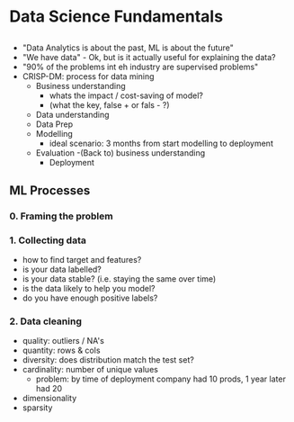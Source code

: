 # Data Science Fundamentals

## 
* "Data Analytics is about the past, ML is about the future"
* "We have data" - Ok, but is it actually useful for explaining the data?
* "90% of the problems int eh industry are supervised problems"
* CRISP-DM: process for data mining
    - Business understanding
        - whats the impact / cost-saving of model?
        - (what the key, false + or fals - ?)
    - Data understanding
    - Data Prep
    - Modelling
        - ideal scenario: 3 months from start modelling to deployment
    - Evaluation
        -(Back to) business understanding
        - Deployment

## ML Processes

### 0. Framing the problem

### 1. Collecting data
* how to find target and features?
* is your data labelled?
* is your data stable? (i.e. staying the same over time)
* is the data likely to help you model?
* do you have enough positive labels?

### 2. Data cleaning
* quality: outliers / NA's
* quantity: rows & cols
* diversity: does distribution match the test set?
* cardinality: number of unique values
    - problem: by time of deployment company had 10 prods, 1 year later had 20
* dimensionality
* sparsity